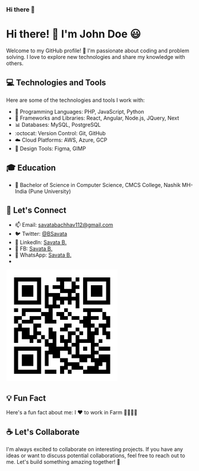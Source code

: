 ### Hi there 👋

# Hi there! :wave: I'm John Doe :smiley:

Welcome to my GitHub profile! :tada: I'm passionate about coding and problem solving. I love to explore new technologies and share my knowledge with others.

## :computer: Technologies and Tools

Here are some of the technologies and tools I work with:

- :rocket: Programming Languages: PHP, JavaScript, Python
- :wrench: Frameworks and Libraries: React, Angular, Node.js, JQuery, Next
- :bar_chart: Databases: MySQL, PostgreSQL
- :octocat: Version Control: Git, GitHub
- :cloud: Cloud Platforms: AWS, Azure, GCP
- :art: Design Tools: Figma, GIMP

## :mortar_board: Education

- :school: Bachelor of Science in Computer Science, CMCS College, Nashik MH-India (Pune University)

<!--## :hammer_and_wrench: Projects

- :star: [Awesome Project 1](https://github.com/your-username/awesome-project-1): Brief description of the project and its main features.
- :star: [Awesome Project 2](https://github.com/your-username/awesome-project-2): Summary of the project and its impact.
-->
## :mega: Let's Connect

- :mailbox: Email: savatabachhav112@gmail.com
- :bird: Twitter: [@BSavata](https://twitter.com/bsavata)
- :link: LinkedIn: [Savata B.](https://www.linkedin.com/in/savatabachhav)
- :link: FB: [Savata B.](https://www.facebook.com/savata.bachhav)
- 💬 WhatsApp: [Savata B.](https://wa.link/dxv2mo)
- 
![Scan QR to Connect on WhatsApp](https://raw.githubusercontent.com/savatabachhav/savatabachhav/a8c27163ff3a23f6324476f5db9e499e34c6bf7c/wa.link_dxv2mo.png)


## :bulb: Fun Fact

Here's a fun fact about me: I :heart: to work in Farm :tractor::farmer::muscle:

## :coffee: Let's Collaborate

I'm always excited to collaborate on interesting projects. If you have any ideas or want to discuss potential collaborations, feel free to reach out to me. Let's build something amazing together! :rocket:


<!--
**savatabachhav/savatabachhav** is a ✨ _special_ ✨ repository because its `README.md` (this file) appears on your GitHub profile.

Here are some ideas to get you started:

- 🔭 I’m currently working on ...
- 🌱 I’m currently learning ...
- 👯 I’m looking to collaborate on ...
- 🤔 I’m looking for help with ...
- 💬 Ask me about ...
- 📫 How to reach me: ...
- 😄 Pronouns: ...
- ⚡ Fun fact: ...
-->

